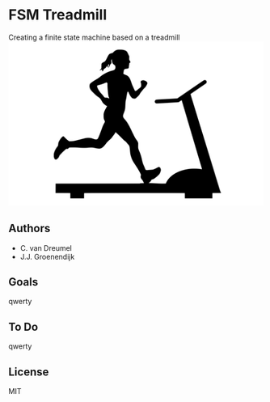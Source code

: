 # FSM Treadmill
Creating a finite state machine based on a treadmill
![Treadmill picture](/doc/pics/treadmill.svg)

## Authors
* C. van Dreumel
* J.J. Groenendijk

## Goals
qwerty

## To Do
qwerty

## License
MIT
